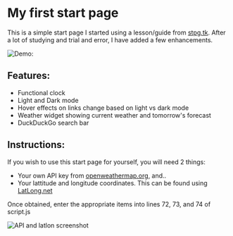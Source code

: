# My first start page

This is a simple start page I started using a lesson/guide from [stpg.tk](https://stpg.tk/guides/basic-startpage). After a lot of studying and trial and error, I have added a few enhancements.

![Demo:](./startpage-az-demo2.gif)

## Features:

- Functional clock
- Light and Dark mode
- Hover effects on links change based on light vs dark mode
- Weather widget showing current weather and tomorrow's forecast
- DuckDuckGo search bar

## Instructions:

If you wish to use this start page for yourself, you will need 2 things:

- Your own API key from [openweathermap.org](https://openweathermap.org/appid), and..
- Your lattitude and longitude coordinates. This can be found using [LatLong.net](https://www.latlong.net/)

Once obtained, enter the appropriate items into lines 72, 73, and 74 of script.js

![API and latlon screenshot](./api-latlon-screenshot.png)
